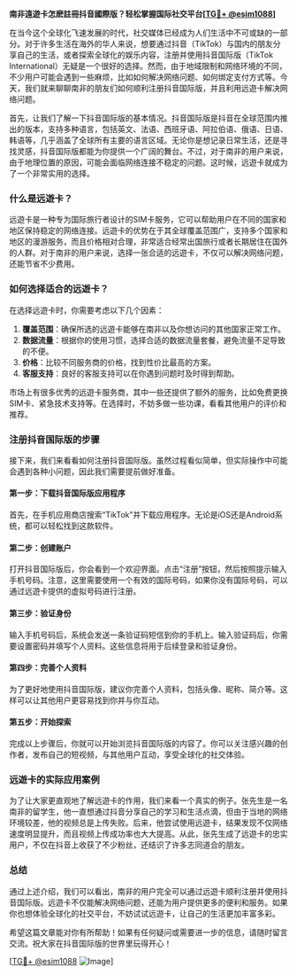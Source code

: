 **南非遠遊卡怎麽註冊抖音國際版？轻松掌握国际社交平台[[TG💪+ @esim1088](https://t.me/s/esim1088)]**

在当今这个全球化飞速发展的时代，社交媒体已经成为人们生活中不可或缺的一部分。对于许多生活在海外的华人来说，想要通过抖音（TikTok）与国内的朋友分享自己的生活，或者探索全球化的娱乐内容，注册并使用抖音国际版（TikTok International）无疑是一个很好的选择。然而，由于地域限制和网络环境的不同，不少用户可能会遇到一些麻烦，比如如何解决网络问题、如何绑定支付方式等。今天，我们就来聊聊南非的朋友们如何顺利注册抖音国际版，并且利用远遊卡解决网络问题。

首先，让我们了解一下抖音国际版的基本情况。抖音国际版是抖音在全球范围内推出的版本，支持多种语言，包括英文、法语、西班牙语、阿拉伯语、俄语、日语、韩语等，几乎涵盖了全球所有主要的语言区域。无论你是想记录日常生活，还是寻找灵感，抖音国际版都能为你提供一个广阔的舞台。不过，对于南非的用户来说，由于地理位置的原因，可能会面临网络连接不稳定的问题。这时候，远遊卡就成为了一个非常实用的选择。

### **什么是远遊卡？**

远遊卡是一种专为国际旅行者设计的SIM卡服务，它可以帮助用户在不同的国家和地区保持稳定的网络连接。远遊卡的优势在于其全球覆盖范围广，支持多个国家和地区的漫游服务，而且价格相对合理，非常适合经常出国旅行或者长期居住在国外的人群。对于南非的用户来说，选择一张合适的远遊卡，不仅可以解决网络问题，还能节省不少费用。

### **如何选择适合的远遊卡？**

在选择远遊卡时，你需要考虑以下几个因素：

1. **覆盖范围**：确保所选的远遊卡能够在南非以及你想访问的其他国家正常工作。
2. **数据流量**：根据你的使用习惯，选择合适的数据流量套餐，避免流量不足导致的不便。
3. **价格**：比较不同服务商的价格，找到性价比最高的方案。
4. **客服支持**：良好的客服支持可以在你遇到问题时及时得到帮助。

市场上有很多优秀的远遊卡服务商，其中一些还提供了额外的服务，比如免费更换SIM卡、紧急技术支持等。在选择时，不妨多做一些功课，看看其他用户的评价和推荐。

### **注册抖音国际版的步骤**

接下来，我们来看看如何注册抖音国际版。虽然过程看似简单，但实际操作中可能会遇到各种小问题，因此我们需要提前做好准备。

#### **第一步：下载抖音国际版应用程序**

首先，在手机应用商店搜索“TikTok”并下载应用程序。无论是iOS还是Android系统，都可以轻松找到这款软件。

#### **第二步：创建账户**

打开抖音国际版后，你会看到一个欢迎界面。点击“注册”按钮，然后按照提示输入手机号码。注意，这里需要使用一个有效的国际号码，如果你没有国际号码，可以通过远遊卡提供的虚拟号码进行注册。

#### **第三步：验证身份**

输入手机号码后，系统会发送一条验证码短信到你的手机上。输入验证码后，你需要设置密码并填写个人资料。这些信息将用于后续登录和验证身份。

#### **第四步：完善个人资料**

为了更好地使用抖音国际版，建议你完善个人资料，包括头像、昵称、简介等。这样可以让其他用户更容易找到你并与你互动。

#### **第五步：开始探索**

完成以上步骤后，你就可以开始浏览抖音国际版的内容了。你可以关注感兴趣的创作者，发布自己的短视频，与其他用户互动，享受全球化的社交体验。

### **远遊卡的实际应用案例**

为了让大家更直观地了解远遊卡的作用，我们来看一个真实的例子。张先生是一名南非的留学生，他一直想通过抖音分享自己的学习和生活点滴，但由于当地的网络环境较差，他的视频总是上传失败。后来，他尝试使用远遊卡，结果发现不仅网络速度明显提升，而且视频上传成功率也大大提高。从此，张先生成了远遊卡的忠实用户，不仅在抖音上收获了不少粉丝，还结识了许多志同道合的朋友。

### **总结**

通过上述介绍，我们可以看出，南非的用户完全可以通过远遊卡顺利注册并使用抖音国际版。远遊卡不仅能解决网络问题，还能为用户提供更多的便利和服务。如果你也想体验全球化的社交平台，不妨试试远遊卡，让自己的生活更加丰富多彩。

希望这篇文章能对你有所帮助！如果有任何疑问或需要进一步的信息，请随时留言交流。祝大家在抖音国际版的世界里玩得开心！

[[TG💪+ @esim1088](https://t.me/s/esim1088) ![Image](https://i.postimg.cc/4NQfJmqS/Snipaste-2025-05-13-00-14-12.png)]